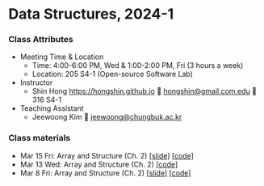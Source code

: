 # Data Structures, 2024-1 #

### Class Attributes ###
* Meeting Time & Location
	- Time: 4:00-6:00 PM, Wed & 1:00-2:00 PM, Fri (3 hours a week)
	- Location: 205 S4-1 (Open-source Software Lab)
* Instructor
	- Shin Hong https://hongshin.github.io :e-mail: hongshin@gmail.com.edu :door: 316 S4-1
* Teaching Assistant
	- Jeewoong Kim :e-mail: jeewoong@chungbuk.ac.kr


### Class materials ###
* Mar 15 Fri: Array and Structure (Ch. 2) [\[slide\]](notes/ch2-r2.pdf) [\[code\]](code/Mar15)
* Mar 13 Wed: Array and Structure (Ch. 2) [\[code\]](code/Mar13)
* Mar 8 Fri: Array and Structure (Ch. 2) [\[slide\]](notes/ch2.pdf) [\[code\]](code/Mar8)
